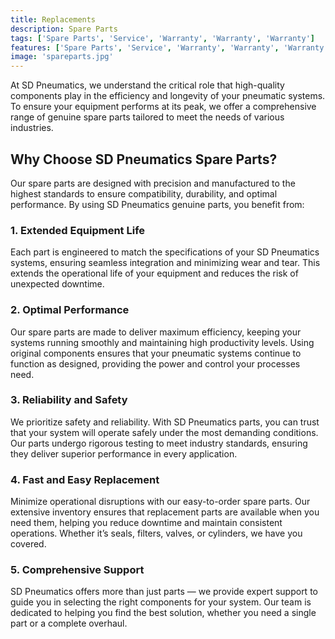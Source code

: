 ```yaml
---
title: Replacements
description: Spare Parts
tags: ['Spare Parts', 'Service', 'Warranty', 'Warranty', 'Warranty']
features: ['Spare Parts', 'Service', 'Warranty', 'Warranty', 'Warranty']
image: 'spareparts.jpg'
---
```


At SD Pneumatics, we understand the critical role that high-quality components play in the efficiency and longevity of your pneumatic systems. To ensure your equipment performs at its peak, we offer a comprehensive range of genuine spare parts tailored to meet the needs of various industries.

## Why Choose SD Pneumatics Spare Parts?
Our spare parts are designed with precision and manufactured to the highest standards to ensure compatibility, durability, and optimal performance. By using SD Pneumatics genuine parts, you benefit from:

### 1. Extended Equipment Life
Each part is engineered to match the specifications of your SD Pneumatics systems, ensuring seamless integration and minimizing wear and tear. This extends the operational life of your equipment and reduces the risk of unexpected downtime.

### 2. Optimal Performance
Our spare parts are made to deliver maximum efficiency, keeping your systems running smoothly and maintaining high productivity levels. Using original components ensures that your pneumatic systems continue to function as designed, providing the power and control your processes need.

### 3. Reliability and Safety
We prioritize safety and reliability. With SD Pneumatics parts, you can trust that your system will operate safely under the most demanding conditions. Our parts undergo rigorous testing to meet industry standards, ensuring they deliver superior performance in every application.

### 4. Fast and Easy Replacement
Minimize operational disruptions with our easy-to-order spare parts. Our extensive inventory ensures that replacement parts are available when you need them, helping you reduce downtime and maintain consistent operations. Whether it’s seals, filters, valves, or cylinders, we have you covered.

### 5. Comprehensive Support
SD Pneumatics offers more than just parts — we provide expert support to guide you in selecting the right components for your system. Our team is dedicated to helping you find the best solution, whether you need a single part or a complete overhaul.